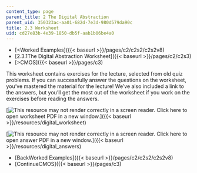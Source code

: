 ```yaml
---
content_type: page
parent_title: 2 The Digital Abstraction
parent_uid: 350323ac-aa01-682d-7e3d-980d579da90c
title: 2.3 Worksheet
uid: cd27e83b-4e39-1850-db5f-aab1b06be4a0
---
```


*   [\<Worked Examples]({{< baseurl >}}/pages/c2/c2s2/c2s2v8)
*   [2.3.1The Digital Abstraction Worksheet]({{< baseurl >}}/pages/c2/c2s3)
*   [\>CMOS]({{< baseurl >}}/pages/c3)

This worksheet contains exercises for the lecture, selected from old quiz problems. If you can successfully answer the questions on the worksheet, you’ve mastered the material for the lecture! We’ve also included a link to the answers, but you’ll get the most out of the worksheet if you work on the exercises before reading the answers.

 [![This resource may not render correctly in a screen reader.](/images/inacessible.gif) Click here to open worksheet PDF in a new window.]({{< baseurl >}}/resources/digital_worksheet)

 [![This resource may not render correctly in a screen reader.](/images/inacessible.gif) Click here to open answer PDF in a new window.]({{< baseurl >}}/resources/digital_answers)

*   [BackWorked Examples]({{< baseurl >}}/pages/c2/c2s2/c2s2v8)
*   [ContinueCMOS]({{< baseurl >}}/pages/c3)